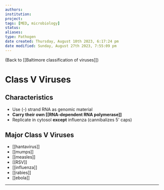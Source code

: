 ```yaml
---
authors: 
institution: 
project: 
tags: [MED, microbiology]
status: 
aliases: 
type: Pathogen
date created: Thursday, August 10th 2023, 6:17:24 pm
date modified: Sunday, August 27th 2023, 7:55:09 pm
---
```


(Back to [[Baltimore classification of viruses]])

# Class V Viruses

## Characteristics
- Use (-) strand RNA as genomic material
- **Carry their own [[RNA-dependent RNA polymerase]]**
- Replicate in cytosol **except** influenza (cannibalizes 5' caps)
## Major Class V Viruses
- [[hantavirus]]
- [[mumps]]
- [[measles]]
- [[RSV]]
- [[influenza]]
- [[rabies]]
- [[ebola]]

---
